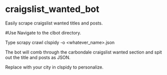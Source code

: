 # craigslist_wanted_bot
Easily scrape craigslist wanted titles and posts. 

#Use
Navigate to the clbot directory.

Type scrapy crawl clspidy -o <whatever_name>.json

The bot will comb through the carbondale craigslist wanted section and spit out the title and posts as JSON.

Replace with your city in clspidy to personalize. 

